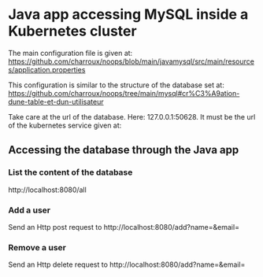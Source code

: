 # Java app accessing MySQL inside a Kubernetes cluster

The main configuration file is given at: https://github.com/charroux/noops/blob/main/javamysql/src/main/resources/application.properties

This configuration is similar to the structure of the database set at: https://github.com/charroux/noops/tree/main/mysql#cr%C3%A9ation-dune-table-et-dun-utilisateur

Take care at the url of the database. Here: 127.0.0.1:50628. It must be the url of the kubernetes service given at: 


## Accessing the database through the Java app

### List the content of the database

http://localhost:8080/all

### Add a user

Send an Http post request to http://localhost:8080/add?name=<a name>&email=<an email>

### Remove a user 

Send an Http delete request to http://localhost:8080/add?name=<a name>&email=<an email>


